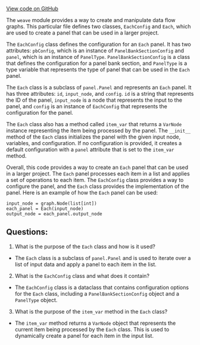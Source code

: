[View code on GitHub](https://github.com/wandb/weave/weave/panels/panel_each.py)

The `weave` module provides a way to create and manipulate data flow graphs. This particular file defines two classes, `EachConfig` and `Each`, which are used to create a panel that can be used in a larger project.

The `EachConfig` class defines the configuration for an `Each` panel. It has two attributes: `pbConfig`, which is an instance of `PanelBankSectionConfig` and `panel`, which is an instance of `PanelType`. `PanelBankSectionConfig` is a class that defines the configuration for a panel bank section, and `PanelType` is a type variable that represents the type of panel that can be used in the `Each` panel.

The `Each` class is a subclass of `panel.Panel` and represents an `Each` panel. It has three attributes: `id`, `input_node`, and `config`. `id` is a string that represents the ID of the panel, `input_node` is a node that represents the input to the panel, and `config` is an instance of `EachConfig` that represents the configuration for the panel.

The `Each` class also has a method called `item_var` that returns a `VarNode` instance representing the item being processed by the panel. The `__init__` method of the `Each` class initializes the panel with the given input node, variables, and configuration. If no configuration is provided, it creates a default configuration with a `panel` attribute that is set to the `item_var` method.

Overall, this code provides a way to create an `Each` panel that can be used in a larger project. The `Each` panel processes each item in a list and applies a set of operations to each item. The `EachConfig` class provides a way to configure the panel, and the `Each` class provides the implementation of the panel. Here is an example of how the `Each` panel can be used:

```
input_node = graph.Node(list[int])
each_panel = Each(input_node)
output_node = each_panel.output_node
```
## Questions: 
 1. What is the purpose of the `Each` class and how is it used?
- The `Each` class is a subclass of `panel.Panel` and is used to iterate over a list of input data and apply a panel to each item in the list.

2. What is the `EachConfig` class and what does it contain?
- The `EachConfig` class is a dataclass that contains configuration options for the `Each` class, including a `PanelBankSectionConfig` object and a `PanelType` object.

3. What is the purpose of the `item_var` method in the `Each` class?
- The `item_var` method returns a `VarNode` object that represents the current item being processed by the `Each` class. This is used to dynamically create a panel for each item in the input list.